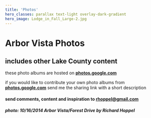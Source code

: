 ```yaml
---
title: 'Photos'
hero_classes: parallax text-light overlay-dark-gradient
hero_image: Lodge_in_Fall_Large-2.jpg
---
```


# Arbor Vista Photos
## includes other Lake County content
these photo albums are hosted on __[photos.google.com](https://photos.google.com/)__ 

if you would like to contribute your own photo albums from __[photos.google.com](https://photos.google.com/)__ send me the sharing link with a short description

#### send comments, content and inspiration to [rhoppel@gmail.com][1]
##### photo: 10/16/2014 Arbor Vista/Forest Drive by Richard Hoppel 



[1]: https://mail.google.com/mail/?view=cm&su=AV%20website%20comment&fs=1&to=rhoppel@gmail.com





